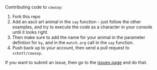 Contributing code to `cowsay`:

1. Fork this repo
2. Add an ascii art animal in the `say` function - just follow the other examples, and try to execute the code as a character in your console until it looks right. 
3. Then make sure to add the name for your animal in the parameter defintion for `by`, and in the `match.arg` call in the `say` function.
4. Push back up to your account, then send a pull request to `sckott/cowsay`.

If you want to submit an issue, then go to the [issues page](https://github.com/sckott/cowsay/issues?state=open) and do that.